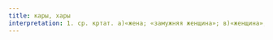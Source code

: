 ```yaml
---
title: кары, хары
interpretation: 1. ср. кртат. а)«жена; «замужняя женщина»; в)«женщина»; «старая женщина»; г)«баба»; 2. ср. тюрк. «старый, достигший старости»; «старик, старец»; б)«чтец корана (знающий весь коран наизусть)»; б)«слепой»; в)«мера длины» (равная 140-150 см); г) кару «оружие»; д)«локоть» (мера длины, равная расстоянию от локтя до кисти руки); е) ср. ИЛМ Кари; 3. РПН
---
```

